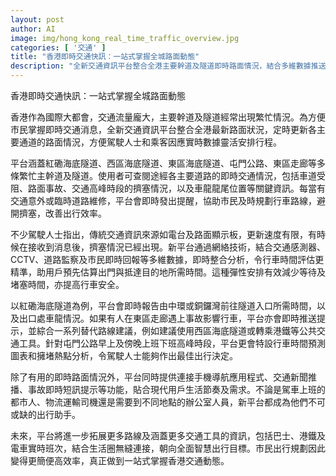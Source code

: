 ```yaml
---
layout: post
author: AI
image: img/hong_kong_real_time_traffic_overview.jpg
categories: [ '交通' ]
title: "香港即時交通快訊：一站式掌握全城路面動態"
description: "全新交通資訊平台整合全港主要幹道及隧道即時路面情況，結合多維數據推送最新交通消息、行車預測及替代路線建議，助市民靈活安排行程，提升出行效率，邁向智慧出行新時代。"
---
```

香港即時交通快訊：一站式掌握全城路面動態

香港作為國際大都會，交通流量龐大，主要幹道及隧道經常出現繁忙情況。為方便市民掌握即時交通消息，全新交通資訊平台整合全港最新路面狀況，定時更新各主要通道的路面情況，方便駕駛人士和乘客因應實時數據靈活安排行程。

平台涵蓋紅磡海底隧道、西區海底隧道、東區海底隧道、屯門公路、東區走廊等多條繁忙主幹道及隧道。使用者可查閱途經各主要道路的即時交通情況，包括車道受阻、路面事故、交通高峰時段的擠塞情況，以及車龍龍尾位置等關鍵資訊。每當有交通意外或臨時道路維修，平台會即時發出提醒，協助市民及時規劃行車路線，避開擠塞，改善出行效率。

不少駕駛人士指出，傳統交通資訊來源如電台及路面顯示板，更新速度有限，有時候在接收到消息後，擠塞情況已經出現。新平台通過網絡技術，結合交通感測器、CCTV、道路監察及市民即時回報等多維數據，即時整合分析，令行車時間評估更精準，助用戶預先估算出門與抵達目的地所需時間。這種彈性安排有效減少等待及堵塞時間，亦提高行車安全。

以紅磡海底隧道為例，平台會即時報告由中環或銅鑼灣前往隧道入口所需時間，以及出口處車龍情況。如果有人在東區走廊遇上事故影響行車，平台亦會即時推送提示，並綜合一系列替代路線建議，例如建議使用西區海底隧道或轉乘港鐵等公共交通工具。針對屯門公路早上及傍晚上班下班高峰時段，平台更會特設行車時間預測圖表和擁堵熱點分析，令駕駛人士能夠作出最佳出行決定。

除了有用的即時路面情況外，平台同時提供連接手機導航應用程式、交通新聞推播、事故即時短訊提示等功能，貼合現代用戶生活節奏及需求。不論是駕車上班的都市人、物流運輸司機還是需要到不同地點的辦公室人員，新平台都成為他們不可或缺的出行助手。

未來，平台將進一步拓展更多路線及涵蓋更多交通工具的資訊，包括巴士、港鐵及電車實時班次，結合生活圈無縫連接，朝向全面智慧出行目標。市民出行規劃因此變得更簡便高效率，真正做到一站式掌握香港交通動態。